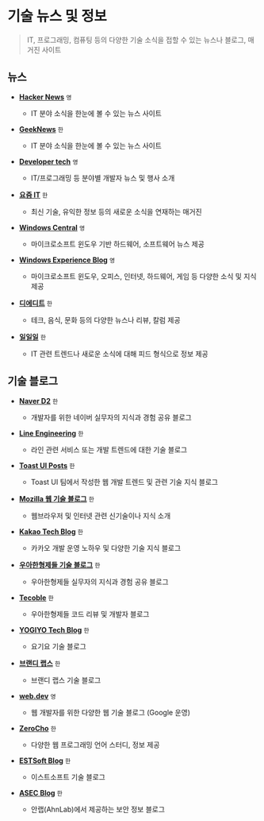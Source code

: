 # 기술 뉴스 및 정보

> IT, 프로그래밍, 컴퓨팅 등의 다양한 기술 소식을 접할 수 있는 뉴스나 블로그, 매거진 사이트

## 뉴스

- **[Hacker News](https://news.ycombinator.com)** `영`

  - IT 분야 소식을 한눈에 볼 수 있는 뉴스 사이트

- **[GeekNews](https://news.hada.io)** `한`

  - IT 분야 소식을 한눈에 볼 수 있는 뉴스 사이트

- **[Developer tech](https://www.developer-tech.com)** `영`

  - IT/프로그래밍 등 분야별 개발자 뉴스 및 행사 소개

- **[요즘 IT](https://yozm.wishket.com/magazine)** `한`

  - 최신 기술, 유익한 정보 등의 새로운 소식을 연재하는 매거진

- **[Windows Central](https://www.windowscentral.com)** `영`

	- 마이크로소프트 윈도우 기반 하드웨어, 소프트웨어 뉴스 제공

- **[Windows Experience Blog](https://blogs.windows.com/windowsexperience)** `영`

	- 마이크로소프트 윈도우, 오피스, 인터넷, 하드웨어, 게임 등 다양한 소식 및 지식 제공

- **[디에디트](https://the-edit.co.kr)** `한`

	- 테크, 음식, 문화 등의 다양한 뉴스나 리뷰, 칼럼 제공

- **[일일일](https://oneoneone.kr)** `한`

	- IT 관련 트렌드나 새로운 소식에 대해 피드 형식으로 정보 제공

## 기술 블로그

- **[Naver D2](https://d2.naver.com)** `한`

	- 개발자를 위한 네이버 실무자의 지식과 경험 공유 블로그

- **[Line Engineering](https://engineering.linecorp.com)** `한`

	- 라인 관련 서비스 또는 개발 트렌드에 대한 기술 블로그

- **[Toast UI Posts](https://ui.toast.com/posts/ko)** `한`

	- Toast UI 팀에서 작성한 웹 개발 트렌드 및 관련 기술 지식 블로그

- **[Mozilla 웹 기술 블로그](https://hacks.mozilla.or.kr)** `한`

	- 웹브라우저 및 인터넷 관련 신기술이나 지식 소개

- **[Kakao Tech Blog](https://tech.kakao.com/blog)** `한`

	- 카카오 개발 운영 노하우 및 다양한 기술 지식 블로그

- **[우아한형제들 기술 블로그](https://techblog.woowahan.com)** `한`

	- 우아한형제들 실무자의 지식과 경험 공유 블로그

- **[Tecoble](https://tecoble.techcourse.co.kr)** `한`

	- 우아한형제들 코드 리뷰 및 개발자 블로그

- **[YOGIYO Tech Blog](https://techblog.yogiyo.co.kr)** `한`

	- 요기요 기술 블로그

- **[브랜디 랩스](https://labs.brandi.co.kr)** `한`

	- 브랜디 랩스 기술 블로그

- **[web.dev](https://web.dev)** `영`

	- 웹 개발자를 위한 다양한 웹 기술 블로그 (Google 운영)

- **[ZeroCho](https://www.zerocho.com)** `한`

	- 다양한 웹 프로그래밍 언어 스터디, 정보 제공

- **[ESTSoft Blog](https://blog.est.ai)** `한`

	- 이스트소프트 기술 블로그

- **[ASEC Blog](https://asec.ahnlab.com/ko)** `한`

	- 안랩(AhnLab)에서 제공하는 보안 정보 블로그
